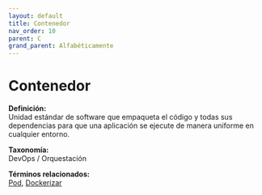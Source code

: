 ```yaml
---
layout: default
title: Contenedor
nav_order: 10
parent: C
grand_parent: Alfabéticamente
---
```


# Contenedor

**Definición:**  
Unidad estándar de software que empaqueta el código y todas sus dependencias para que una aplicación se ejecute de manera uniforme en cualquier entorno.

**Taxonomía:**  
DevOps / Orquestación

**Términos relacionados:**  
[Pod](https://maleniski.github.io/diccionario-angl-tec-mx/docs/alfabeticamente/P/pod.html), [Dockerizar](https://maleniski.github.io/diccionario-angl-tec-mx/docs/alfabeticamente/D/dockerizar.html)
